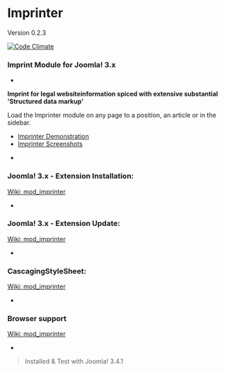 # Imprinter
Version 0.2.3

[![Code Climate](https://codeclimate.com/github/msritzenhoff/mod_imprinter/badges/gpa.svg)](https://codeclimate.com/github/msritzenhoff/mod_imprinter)

### Imprint Module for Joomla! 3.x

-
**Imprint for legal websiteinformation spiced with extensive substantial 'Structured data markup'**

Load the Imprinter module on any page to a position, an article or in the sidebar.

* [Imprinter Demonstration](http://iwm.agency/projekte/jmodule-imprinter)
* [Imprinter Screenshots](http://iwm.agency/projekte/jmodule-imprinter)

-
### Joomla! 3.x - Extension Installation:
[Wiki: mod_imprinter](https://github.com/msritzenhoff/mod_imprinter/wiki/Installation)

-
### Joomla! 3.x - Extension Update:
[Wiki: mod_imprinter](https://github.com/msritzenhoff/mod_imprinter/wiki/Update)

-
### CascagingStyleSheet:
[Wiki: mod_imprinter](https://github.com/msritzenhoff/mod_imprinter/wiki/CSS)

-
### Browser support
[Wiki: mod_imprinter](https://github.com/msritzenhoff/mod_imprinter/wiki/Browser-support)

-
> Installed & Test with Joomla! 3.4.1
